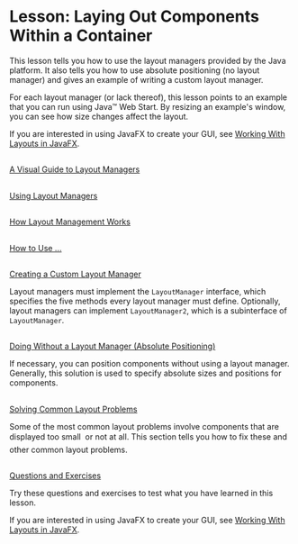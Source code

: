
# Lesson: Laying Out Components Within a Container


This lesson tells you how to use the layout managers
provided by the Java platform. It also tells you how to use absolute positioning (no layout manager)
and gives an example of writing a custom layout manager.
 
 For each layout manager (or lack thereof), this 
lesson
points to an example that you can run using Java&#8482; Web Start. By resizing an example's window, you can see how size changes affect the layout.

If you are interested in using JavaFX to create your GUI, see
[Working With Layouts in JavaFX](https://docs.oracle.com/javase/8/javafx/layout-tutorial/index.html).

## 
[A Visual Guide to Layout Managers](visual.html)


## 
[Using Layout Managers](using.html)


## 
[How Layout Management Works](howLayoutWorks.html)


## 
[How to Use ...](layoutlist.html)


## 
[Creating a Custom Layout Manager](custom.html)


Layout managers must implement the `LayoutManager` interface, which specifies the five methods every layout manager must define. Optionally, layout managers can implement `LayoutManager2`, which is a subinterface of `LayoutManager`.

## 
[Doing Without a Layout Manager (Absolute Positioning)](none.html)


If necessary, you can position components without using a layout manager.  Generally, this solution is used to specify absolute sizes and positions for components.

## 
[Solving Common Layout Problems](problems.html)


Some of the most common layout problems involve components that are displayed too small &#151; or not at all. 
This section
tells you how to fix these and other common layout problems.

## 
[Questions and Exercises](../QandE/questions-ch4.html)

Try these questions and exercises to test what you have learned in this lesson.

If you are interested in using JavaFX to create your GUI, see
[Working With Layouts in JavaFX](https://docs.oracle.com/javase/8/javafx/layout-tutorial/index.html).

